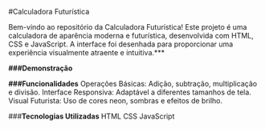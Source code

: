 #Calculadora Futurística

Bem-vindo ao repositório da Calculadora Futurística! Este projeto é uma calculadora de aparência moderna e futurística, desenvolvida com HTML, CSS e JavaScript. A interface foi desenhada para proporcionar uma experiência visualmente atraente e intuitiva.***

**###Demonstração**

**###Funcionalidades**
Operações Básicas: Adição, subtração, multiplicação e divisão.
Interface Responsiva: Adaptável a diferentes tamanhos de tela.
Visual Futurista: Uso de cores neon, sombras e efeitos de brilho.

###**Tecnologias Utilizadas**
HTML
CSS
JavaScript

